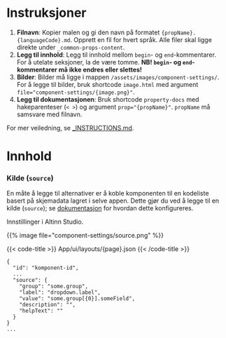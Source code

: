 # Instruksjoner

1. **Filnavn**: Kopier malen og gi den navn på formatet `{propName}.{languageCode}.md`. Opprett en fil for hvert språk. Alle filer skal ligge direkte under `_common-props-content`.
2. **Legg til innhold**: Legg til innhold mellom `begin`- og `end`-kommentarer. For å utelate seksjoner, la de være tomme. **NB! `begin`- og `end`-kommentarer må ikke endres eller slettes!**
3. **Bilder**: Bilder må ligge i mappen `/assets/images/component-settings/`. For å legge til bilder, bruk shortcode `image.html` med argument
    `file="component-settings/{image.png}"`.
4. **Legg til dokumentasjonen**: Bruk shortcode `property-docs` med hakeparenteser (`< >`) og argument `prop="{propName}"`. `propName` må samsvare med filnavn.

For mer veiledning, se [_INSTRUCTIONS.md](_INSTRUCTIONS.md).

# Innhold

<!-- begin intro -->
### Kilde (`source`)

En måte å legge til alternativer er å koble komponenten til en kodeliste basert på skjemadata lagret i selve appen.
 Dette gjør du ved å legge til en kilde (`source`); se [dokumentasjon](/nb/app/development/data/options/repeating-group-codelists/) for hvordan dette konfigureres.
<!-- end intro -->


<!-- begin asd -->
Innstillinger i Altinn Studio.

{{% image file="component-settings/source.png" %}}
<!-- end asd -->


<!-- begin code -->
{{< code-title >}}
App/ui/layouts/{page}.json
{{< /code-title >}}

```json{hl_lines="4-9"}
{
  "id": "komponent-id",
  ...
  "source": {
    "group": "some.group",
    "label": "dropdown.label",
    "value": "some.group[{0}].someField",
    "description": "",
    "helpText": ""
  }
}
...
```
<!-- end code -->


<!-- begin more -->

<!-- end more -->